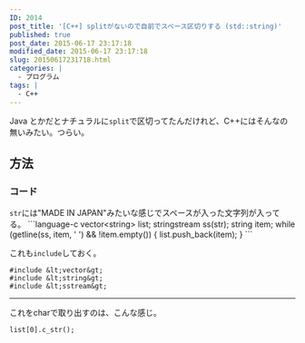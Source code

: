 ```yaml
---
ID: 2014
post_title: '[C++] splitがないので自前でスペース区切りする (std::string)'
published: true
post_date: 2015-06-17 23:17:18
modified_date: 2015-06-17 23:17:18
slug: 20150617231718.html
categories: |
  - プログラム
tags: |
  - C++
---
```

Java とかだとナチュラルに<code>split</code>で区切ってたんだけれど、C++にはそんなの無いみたい。つらい。
<!--more-->
<h2>方法</h2>
<h3>コード</h3>
<code>str</code>には"MADE IN JAPAN"みたいな感じでスペースが入った文字列が入ってる。
```language-c
vector&lt;string&gt; list;
stringstream ss(str);
string item;
while (getline(ss, item, &#039; &#039;) &amp;&amp; !item.empty()) {
    list.push_back(item);
}
```

これも`include`しておく。

```language-c
#include &lt;vector&gt;
#include &lt;string&gt;
#include &lt;sstream&gt;
```

---

これをcharで取り出すのは、こんな感じ。

```language-c
list[0].c_str();
```